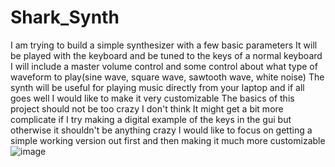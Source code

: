 # Shark_Synth
I am trying to build a simple synthesizer with a few basic parameters
It will be played with the keyboard and be tuned to the keys of a normal keyboard
I will include a master volume control and some control about what type of waveform to play(sine wave, square wave, sawtooth wave, white noise)
The synth will be useful for playing music directly from your laptop and if all goes well I would like to make it very customizable
The basics of this project should not be too crazy I don't think
It might get a bit more complicate if I try making a digital example of the keys in the gui but otherwise it shouldn't be anything crazy
I would like to focus on getting a simple working version out first and then making it much more customizable
![image](https://user-images.githubusercontent.com/123497588/231776982-fcf8d018-f445-48a0-a161-d9278ee0619b.png)



